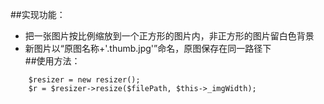 ##实现功能：
* 把一张图片按比例缩放到一个正方形的图片内，非正方形的图片留白色背景<br>
* 新图片以“原图名称+'.thumb.jpg'”命名，原图保存在同一路径下<br>
##使用方法： 
```
	$resizer = new resizer();
	$r = $resizer->resize($filePath, $this->_imgWidth); 
```	
